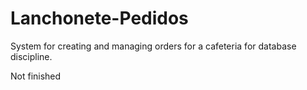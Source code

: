 # Lanchonete-Pedidos
System for creating and managing orders for a cafeteria for database discipline.

Not finished
